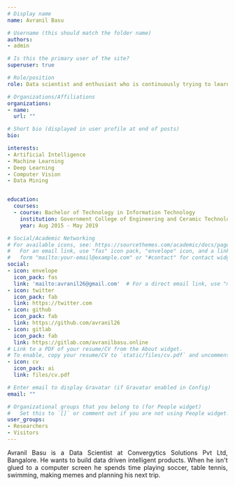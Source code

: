 ```yaml
---
# Display name
name: Avranil Basu

# Username (this should match the folder name)
authors:
- admin

# Is this the primary user of the site?
superuser: true

# Role/position
role: Data scientist and enthusiast who is continuously trying to learn new technologies that makes life easier.

# Organizations/Affiliations
organizations:
- name: 
  url: ""

# Short bio (displayed in user profile at end of posts)
bio: 

interests:
- Artificial Intelligence
- Machine Learning
- Deep Learning
- Computer Vision
- Data Mining


education:
  courses:
  - course: Bachelor of Technology in Information Technology
    institution: Government College of Engineering and Ceramic Technology, Kolkata, India
    year: Aug 2015 - May 2019

# Social/Academic Networking
# For available icons, see: https://sourcethemes.com/academic/docs/page-builder/#icons
#   For an email link, use "fas" icon pack, "envelope" icon, and a link in the
#   form "mailto:your-email@example.com" or "#contact" for contact widget.
social:
- icon: envelope
  icon_pack: fas
  link: 'mailto:avranil26@gmail.com'  # For a direct email link, use "mailto:test@example.org".
- icon: twitter
  icon_pack: fab
  link: https://twitter.com
- icon: github
  icon_pack: fab
  link: https://github.com/avranil26
- icon: gitlab
  icon_pack: fab
  link: https://gitlab.com/avranilbasu.online
# Link to a PDF of your resume/CV from the About widget.
# To enable, copy your resume/CV to `static/files/cv.pdf` and uncomment the lines below.
- icon: cv
  icon_pack: ai
  link: files/cv.pdf

# Enter email to display Gravatar (if Gravatar enabled in Config)
email: ""

# Organizational groups that you belong to (for People widget)
#   Set this to `[]` or comment out if you are not using People widget.
user_groups:
- Researchers
- Visitors
---
```


<p style='text-align: justify;'> Avranil Basu is a Data Scientist at Convergytics Solutions Pvt Ltd, Bangalore. He wants to build data driven intelligent products. When he isn't glued to a computer screen he spends time playing soccer, table tennis, swimming, making memes and planning his next trip.</p>


